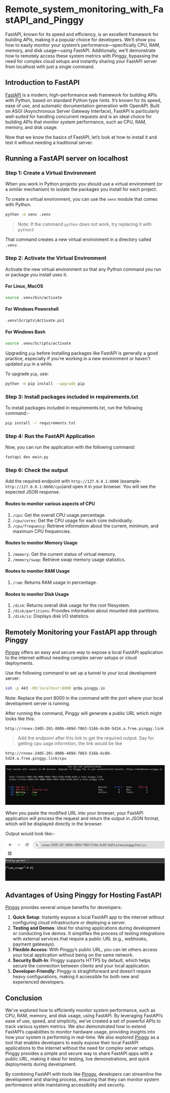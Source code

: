# Remote_system_monitoring_with_FastAPI_and_Pinggy

FastAPI, known for its speed and efficiency, is an excellent framework for building APIs, making it a popular choice for developers. We’ll show you how to easily monitor your system’s performance—specifically CPU, RAM, memory, and disk usage—using FastAPI. Additionally, we’ll demonstrate how to remotely access these system metrics with Pinggy, bypassing the need for complex cloud setups and instantly sharing your FastAPI server from localhost with just a single command.

## Introduction to FastAPI

[FastAPI](https://fastapi.tiangolo.com/) is a modern, high-performance web framework for building APIs with Python, based on standard Python type hints. It’s known for its speed, ease of use, and automatic documentation generation with OpenAPI. Built on ASGI (Asynchronous Server Gateway Interface), FastAPI is particularly well-suited for handling concurrent requests and is an ideal choice for building APIs that monitor system performance, such as CPU, RAM, memory, and disk usage.

Now that we know the basics of FastAPI, let’s look at how to install it and test it without needing a traditional server.

## Running a FastAPI server on localhost
### Step 1: Create a Virtual Environment

When you work in Python projects you should use a virtual environment (or a similar mechanism) to isolate the packages you install for each project.

To create a virtual environment, you can use the `venv` module that comes with Python.


```bash
python -m venv .venv
```

> Note: If the command `python` does not work, try replacing it with `python3`


That command creates a new virtual environment in a directory called `.venv`.

### Step 2: Activate the Virtual Environment

Activate the new virtual environment so that any Python command you run or package you install uses it.

#### For Linux, MacOS

```bash
source .venv/bin/activate
```

#### For Windows Powershell

```ps
.venv\Scripts\Activate.ps1
```

#### For Windows Bash

```bash
source .venv/Scripts/activate
```

Upgrading `pip` before installing packages like FastAPI is generally a good practice, especially if you're working in a new environment or haven't updated `pip` in a while.

To upgrade `pip`, use:

```bash
python -m pip install --upgrade pip
```

### Step 3: Install packages included in requirements.txt

To install packages included in requirements.txt, run the following command:-

```bash
pip install -r requirements.txt
```

### Step 4: Run the FastAPI Application

Now, you can run the application with the following command:

```bash
fastapi dev main.py
```

### Step 6: Check the output

Add the required endpoint with `http://127.0.0.1:8000` (example- `http://127.0.0.1:8000/cpu`)and open it in your browser.
You will see the expected JSON response.

#### Routes to monitor various aspects of CPU

1. `/cpu`: Get the overall CPU usage percentage.
2. `/cpu/cores`: Get the CPU usage for each core individually.
3. `/cpu/frequency`: Retrieve information about the current, minimum, and maximum CPU frequencies.

####  Routes to monitor Memory Usage

1. `/memory`: Get the current status of virtual memory.
2. `/memory/swap`: Retrieve swap memory usage statistics.

#### Routes to monitor RAM Usage

1. `/ram`: Returns RAM usage in percentage.

#### Routes to monitor Disk Usage

1. `/disk`: Returns overall disk usage for the root filesystem.
2. `/disk/partitions`: Provides information about mounted disk partitions.
3. `/disk/io`: Displays disk I/O statistics.

## Remotely Monitoring your FastAPI app through Pinggy

[Pinggy](https://pinggy.io) offers an easy and secure way to expose a local FastAPI application to the internet without needing complex server setups or cloud deployments.

Use the following command to set up a tunnel to your local development server:


```bash
ssh -p 443 -R0:localhost:8000 qr@a.pinggy.io
```

Note: Replace the port 8000 in the command with the port where your local development server is running.

After running the command, Pinggy will generate a public URL which might looks like this:
```
http://rnnex-2405-201-800b-489d-7063-516b-6c80-5d24.a.free.pinggy.link
```

> Add the endpoint after this link to get the required output.
> Say for getting cpu uage informtion, the link would be like
```
http://rnnex-2405-201-800b-489d-7063-516b-6c80-5d24.a.free.pinggy.link/cpu
```

![Pinggy command](system_monitoring_fastapi/pinggy_command_img.webp)

When you paste the modified URL into your browser, your FastAPI application will process the request and return the output in JSON format, which will be displayed directly in the browser.

Output would look like:-

![Output through Pinggy](system_monitoring_fastapi/pinggy_output.webp)

## Advantages of Using Pinggy for Hosting FastAPI

[Pinggy](https://pinggy.io) provides several unique benefits for developers:

1. **Quick Setup**: Instantly expose a local FastAPI app to the internet without configuring cloud infrastructure or deploying a server.
2. **Testing and Demos**: Ideal for sharing applications during development or conducting live demos. It simplifies the process of testing integrations with external services that require a public URL (e.g., webhooks, payment gateways).
3. **Flexible Access**: With Pinggy’s public URL, you can let others access your local application without being on the same network.
4. **Security Built-In**: Pinggy supports HTTPS by default, which helps secure the connection between clients and your local application.
5. **Developer-Friendly**: Pinggy is straightforward and doesn’t require heavy configurations, making it accessible for both new and experienced developers.

## Conclusion

We've explored how to efficiently monitor system performance, such as CPU, RAM, memory, and disk usage, using FastAPI. By leveraging FastAPI’s ease of use, speed, and simplicity, we’ve created a set of powerful APIs to track various system metrics. We also demonstrated how to extend FastAPI’s capabilities to monitor hardware usage, providing insights into how your system is performing in real-time.
We also explored [Pinggy](https://pinggy.io) as a tool that enables developers to easily expose their local FastAPI applications to the internet without the need for complex server setups. Pinggy provides a simple and secure way to share FastAPI apps with a public URL, making it ideal for testing, live demonstrations, and quick deployments during development.

By combining FastAPI with tools like [Pinggy](https://pinggy.io), developers can streamline the development and sharing process, ensuring that they can monitor system performance while maintaining accessibility and security.
